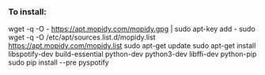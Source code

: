 ### To install:

wget -q -O - https://apt.mopidy.com/mopidy.gpg | sudo apt-key add -
sudo wget -q -O /etc/apt/sources.list.d/mopidy.list https://apt.mopidy.com/mopidy.list
sudo apt-get update
sudo apt-get install libspotify-dev build-essential python-dev python3-dev libffi-dev python-pip
sudo pip install --pre pyspotify